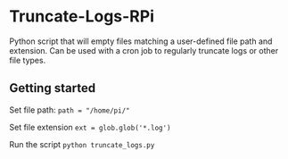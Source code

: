 # Truncate-Logs-RPi
Python script that will empty files matching a user-defined file path and extension. Can be used with a cron job to regularly truncate logs or other file types. 

## Getting started

Set file path: `path = "/home/pi/"`

Set file extension `ext = glob.glob('*.log')`

Run the script `python truncate_logs.py`
